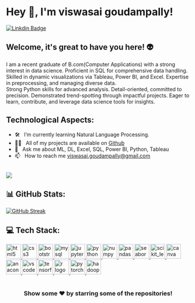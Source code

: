 # Hey 👋, I'm  viswasai goudampally!

[![Linkdin Badge](https://img.shields.io/badge/-LinkedIn-0e76a8?style=flat-square&logo=Linkedin&logoColor=white)](https://www.linkedin.com/in/viswasai-goudampally)

## Welcome, it's great to have you here! 👽

I am a recent graduate of B.com(Computer Applications) with a strong interest in data science. Proficient in SQL for comprehensive data handling. <br> Skilled in dynamic visualizations via Tableau, Power BI, and Excel. Expertise in preprocessing, and managing diverse data. <br> Strong Python skills for advanced analysis. Detail-oriented, committed to precision. Demonstrated trend-spotting through impactful projects. Eager to learn, contribute, and leverage data science tools for insights. 

## Technological Aspects:
- 🛠 &nbsp; I’m currently learning Natural Language Processing.
- 👨‍💻 &nbsp; All of my projects are available on [Github](https://github.com/viswasai11)
- 💬 &nbsp; Ask me about ML, DL, Excel, SQL, Power BI, Python, Tableau
- 📫 &nbsp; How to reach me viswasai.goudampally@gmail.com<br><br>

![](https://komarev.com/ghpvc/?username=viswasai11&label=PROFILE+VIEWS)

## 📊 GitHub Stats:
[![GitHub Streak](https://streak-stats.demolab.com?user=viswasai11&theme=default)](https://git.io/streak-stats)<br/>

## 💻 Tech Stack:
<div align="left">
    <a href="https://www.w3.org/html/" target="_blank" rel="noreferrer"> 
  <img src="https://skillicons.dev/icons?i=html" height="40" alt="html5 logo" width="40"  />
    </a>
    <a href="https://www.w3schools.com/css/" target="_blank" rel="noreferrer">
  <img src="https://skillicons.dev/icons?i=css" height="40" alt="css3 logo" width="40"  />
    </a>
    <a href="https://getbootstrap.com" target="_blank" rel="noreferrer">
  <img src="https://skillicons.dev/icons?i=bootstrap" height="40" alt="bootstrap logo" width="40" />
    </a>
    <a href="https://www.mysql.com/" target="_blank" rel="noreferrer">
  <img src="https://skillicons.dev/icons?i=mysql" height="40" alt="mysql logo" width="40" />
    </a>
    <a href="https://jupyter.org/" target="_blank" rel="noreferre">
  <img src="https://cdn.jsdelivr.net/gh/devicons/devicon/icons/jupyter/jupyter-original.svg" height="40" alt="jupyter logo" width="40" />
    </a>
    <a href="https://www.python.org" target="_blank" rel="noreferrer"> 
  <img src="https://skillicons.dev/icons?i=py" height="40" alt="python logo" width="40" />
    </a>
    <a href="https://numpy.org/" target="_blank" rel="noreferrer">
  <img src="https://cdn.jsdelivr.net/gh/devicons/devicon/icons/numpy/numpy-original.svg" height="40" alt="numpy logo" width="40" />
    </a>
    <a href="https://pandas.pydata.org/" target="_blank" rel="noreferrer">
  <img src="https://cdn.jsdelivr.net/gh/devicons/devicon/icons/pandas/pandas-original.svg" height="40" alt="pandas logo" width="40"/>
    </a>
    <a href="https://seaborn.pydata.org/" target="_blank" rel="noreferrer"> 
  <img src="https://seaborn.pydata.org/_images/logo-mark-lightbg.svg" alt="seaborn" width="40" height="40"/>
    </a> 
    <a href="https://scikit-learn.org/" target="_blank" rel="noreferrer"> 
  <img src="https://upload.wikimedia.org/wikipedia/commons/0/05/Scikit_learn_logo_small.svg" alt="scikit_learn" width="40" height="40" /> 
    </a> 
    <a href="https://www.canva.com/" target="_blank" rel="noreferrer">
  <img src="https://cdn.jsdelivr.net/gh/devicons/devicon/icons/canva/canva-original.svg" height="40" alt="canva logo" width="40"/>
    </a>
    <a href="https://www.anaconda.com/" target="_blank" rel="noreferrer">
  <img src="https://cdn.jsdelivr.net/gh/devicons/devicon/icons/anaconda/anaconda-original.svg" height="40" alt="anaconda logo" width="40" />
    </a>
    <a href="https://code.visualstudio.com/" target="_blank" rel="noreferre">
  <img src="https://cdn.jsdelivr.net/gh/devicons/devicon/icons/vscode/vscode-original.svg" height="40" alt="vscode logo" width="40" />
    </a>
    <a href="https://www.tensorflow.org" target="_blank" rel="noreferrer"> 
  <img src="https://skillicons.dev/icons?i=tensorflow" height="40" alt="tensorflow logo" width="40" />
    </a>
    <a href="https://www.r-project.org/" target="_blank" rel="noreferrer">
  <img src="https://skillicons.dev/icons?i=r" height="40" alt="r logo" width="40" />
    </a>
    <a href="https://pytorch.org/" target="_blank" rel="noreferrer">
  <img src="https://skillicons.dev/icons?i=pytorch" height="40" alt="pytorch logo" width="40" />
    </a>
  <a href="https://hadoop.apache.org/" target="_blank" rel="noreferrer"> 
    <img src="https://www.vectorlogo.zone/logos/apache_hadoop/apache_hadoop-icon.svg" alt="hadoop" width="40" height="40" /> 
  </a> 
</div>

#
<div align="center">

### Show some ❤️ by starring some of the repositories!

</div>


<!--
<p align="left"> <a href="https://twitter.com/" target="blank"><img src="https://img.shields.io/twitter/follow/?logo=twitter&style=for-the-badge" alt="" /></a> </p>
-->
<!--
- 👨‍💻 All of my projects are available on [Github](https://github.com/viswasai11)
<h3 align="left">Connect with me:</h3>
<p align="left">
	<a href="https://linkedin.com/in/viswasai-goudampally" target="blank"><img align="center" src="https://raw.githubusercontent.com/rahuldkjain/github-profile-readme-generator/master/src/images/icons/Social/linked-in-alt.svg" alt="viswasai-goudampally" height="30" width="40" /></a>
<a href="[https://kaggle.com/eswaradityarayapudi](https://www.kaggle.com/viswasaigoudampally)" target="blank"><img align="center" src="https://raw.githubusercontent.com/rahuldkjain/github-profile-readme-generator/master/src/images/icons/Social/kaggle.svg" alt="viswasaigoudampally" height="30" width="40" /></a>
<a href="https://instagram.com/@_viswasai_11_" target="blank"><img align="center" src="https://raw.githubusercontent.com/rahuldkjain/github-profile-readme-generator/master/src/images/icons/Social/instagram.svg" alt="@_viswasai_11_" height="30" width="40" /></a>
<a href="https://medium.com/@eswaraditya63" target="blank"><img align="center" src="https://raw.githubusercontent.com/rahuldkjain/github-profile-readme-generator/master/src/images/icons/Social/medium.svg" alt="@eswaraditya63" height="30" width="40" /></a>
<a href="https://www.hackerrank.com/eswaraditya63" target="blank"><img align="center" src="https://raw.githubusercontent.com/rahuldkjain/github-profile-readme-generator/master/src/images/icons/Social/hackerrank.svg" alt="eswaraditya63" height="30" width="40" /></a>
<a href="https://www.leetcode.com/@eswaraditya63" target="blank"><img align="center" src="https://raw.githubusercontent.com/rahuldkjain/github-profile-readme-generator/master/src/images/icons/Social/leet-code.svg" alt="@eswaraditya63" height="30" width="40" /></a>
</p>

<h3 align="left">Languages and Tools:</h3>
<div align="left">
    <a href="https://www.w3.org/html/" target="_blank" rel="noreferrer"> 
  <img src="https://skillicons.dev/icons?i=html" height="40" alt="html5 logo" width="40"  />
    </a>
    <a href="https://www.w3schools.com/css/" target="_blank" rel="noreferrer">
  <img src="https://skillicons.dev/icons?i=css" height="40" alt="css3 logo" width="40"  />
    </a>
    <a href="https://getbootstrap.com" target="_blank" rel="noreferrer">
  <img src="https://skillicons.dev/icons?i=bootstrap" height="40" alt="bootstrap logo" width="40" />
    </a>
    <a href="https://www.mysql.com/" target="_blank" rel="noreferrer">
  <img src="https://skillicons.dev/icons?i=mysql" height="40" alt="mysql logo" width="40" />
    </a>
    <a href="https://jupyter.org/" target="_blank" rel="noreferre">
  <img src="https://cdn.jsdelivr.net/gh/devicons/devicon/icons/jupyter/jupyter-original.svg" height="40" alt="jupyter logo" width="40" />
    </a>
    <a href="https://www.python.org" target="_blank" rel="noreferrer"> 
  <img src="https://skillicons.dev/icons?i=py" height="40" alt="python logo" width="40" />
    </a>
    <a href="https://numpy.org/" target="_blank" rel="noreferrer">
  <img src="https://cdn.jsdelivr.net/gh/devicons/devicon/icons/numpy/numpy-original.svg" height="40" alt="numpy logo" width="40" />
    </a>
    <a href="https://pandas.pydata.org/" target="_blank" rel="noreferrer">
  <img src="https://cdn.jsdelivr.net/gh/devicons/devicon/icons/pandas/pandas-original.svg" height="40" alt="pandas logo" width="40"/>
    </a>
    <a href="https://seaborn.pydata.org/" target="_blank" rel="noreferrer"> 
  <img src="https://seaborn.pydata.org/_images/logo-mark-lightbg.svg" alt="seaborn" width="40" height="40"/>
    </a> 
    <a href="https://scikit-learn.org/" target="_blank" rel="noreferrer"> 
  <img src="https://upload.wikimedia.org/wikipedia/commons/0/05/Scikit_learn_logo_small.svg" alt="scikit_learn" width="40" height="40" /> 
    </a> 
    <a href="https://www.canva.com/" target="_blank" rel="noreferrer">
  <img src="https://cdn.jsdelivr.net/gh/devicons/devicon/icons/canva/canva-original.svg" height="40" alt="canva logo" width="40"/>
    </a>
    <a href="https://www.anaconda.com/" target="_blank" rel="noreferrer">
  <img src="https://cdn.jsdelivr.net/gh/devicons/devicon/icons/anaconda/anaconda-original.svg" height="40" alt="anaconda logo" width="40" />
    </a>
    <a href="https://code.visualstudio.com/" target="_blank" rel="noreferre">
  <img src="https://cdn.jsdelivr.net/gh/devicons/devicon/icons/vscode/vscode-original.svg" height="40" alt="vscode logo" width="40" />
    </a>
    <a href="https://www.tensorflow.org" target="_blank" rel="noreferrer"> 
  <img src="https://skillicons.dev/icons?i=tensorflow" height="40" alt="tensorflow logo" width="40" />
    </a>
    <a href="https://www.r-project.org/" target="_blank" rel="noreferrer">
  <img src="https://skillicons.dev/icons?i=r" height="40" alt="r logo" width="40" />
    </a>
    <a href="https://pytorch.org/" target="_blank" rel="noreferrer">
  <img src="https://skillicons.dev/icons?i=pytorch" height="40" alt="pytorch logo" width="40" />
    </a>
  <a href="https://hadoop.apache.org/" target="_blank" rel="noreferrer"> 
    <img src="https://www.vectorlogo.zone/logos/apache_hadoop/apache_hadoop-icon.svg" alt="hadoop" width="40" height="40" /> 
  </a> 
</div>

[![](https://visitcount.itsvg.in/api?id=viswasai11&icon=5&color=0)](https://visitcount.itsvg.in)
<h3 align="left">🔥  GitHub Stats:</h3>

###

<div align="center">
  <img src="https://streak-stats.demolab.com?user=viswasai11&locale=en&mode=daily&theme=dark&hide_border=false&border_radius=5&order=3" height="220" alt="streak graph"  />
</div>
